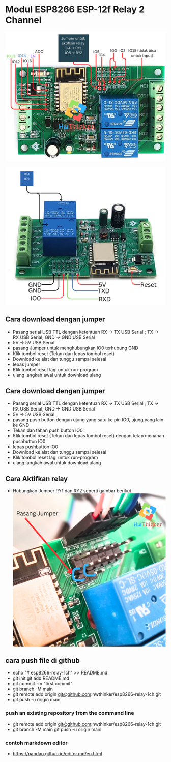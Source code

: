 # Modul ESP8266 ESP-12f Relay 2 Channel 
![](https://github.com/hwthinker/esp8266-relay2ch/blob/main/picture/1.png)

![](https://github.com/hwthinker/esp8266-relay2ch/blob/main/picture/2.png)
## Cara download dengan jumper
- Pasang serial USB TTL dengan ketentuan RX -> TX USB Serial ; TX -> RX USB Serial; GND -> GND USB Serial
- 5V -> 5V USB Serial
- pasang Jumper untuk menghubungkan IO0 terhubung GND
- Klik tombol reset (Tekan dan lepas tombol reset)
- Download ke alat dan tunggu sampai selesai
- lepas jumper
- Klik tombol reset lagi untuk run-program
- ulang langkah awal untuk download ulang


## Cara download dengan jumper
- Pasang serial USB TTL dengan ketentuan RX -> TX USB Serial ; TX -> RX USB Serial; GND -> GND USB Serial
- 5V -> 5V USB Serial
- pasang push button dengan ujung yang satu ke pin IO0, ujung yang lain ke GND
- Tekan dan tahan push button IO0
- Klik tombol reset (Tekan dan lepas tombol reset) dengan tetap menahan pushbutton IO0
- lepas pushbutton IO0
- Download ke alat dan tunggu sampai selesai
- Klik tombol reset lagi untuk run-program
- ulang langkah awal untuk download ulang

## Cara Aktifkan relay
- Hubungkan Jumper RY1 dan RY2 seperti gambar berikut
![](https://github.com/hwthinker/esp8266-relay2ch/blob/main/picture/3.png)


## cara push file di github 
- echo "# esp8266-relay-1ch" >> README.md 
- git init git add README.md 
- git commit -m "first commit" 
- git branch -M main 
- git remote add origin git@github.com:hwthinker/esp8266-relay-1ch.git 
- git push -u origin main 

### push an existing repository from the command line 
- git remote add origin git@github.com:hwthinker/esp8266-relay-1ch.git 
- git branch -M main git push -u origin main

### contoh markdown editor
- https://pandao.github.io/editor.md/en.html
